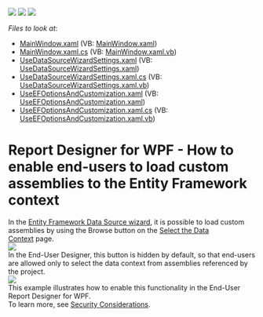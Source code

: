 <!-- default badges list -->
![](https://img.shields.io/endpoint?url=https://codecentral.devexpress.com/api/v1/VersionRange/128604500/22.2.2%2B)
[![](https://img.shields.io/badge/Open_in_DevExpress_Support_Center-FF7200?style=flat-square&logo=DevExpress&logoColor=white)](https://supportcenter.devexpress.com/ticket/details/T503673)
[![](https://img.shields.io/badge/📖_How_to_use_DevExpress_Examples-e9f6fc?style=flat-square)](https://docs.devexpress.com/GeneralInformation/403183)
<!-- default badges end -->
<!-- default file list -->
*Files to look at*:

* [MainWindow.xaml](./CS/MainWindow.xaml) (VB: [MainWindow.xaml](./VB/MainWindow.xaml))
* [MainWindow.xaml.cs](./CS/MainWindow.xaml.cs) (VB: [MainWindow.xaml.vb](./VB/MainWindow.xaml.vb))
* [UseDataSourceWizardSettings.xaml](./CS/UseDataSourceWizardSettings.xaml) (VB: [UseDataSourceWizardSettings.xaml](./VB/UseDataSourceWizardSettings.xaml))
* [UseDataSourceWizardSettings.xaml.cs](./CS/UseDataSourceWizardSettings.xaml.cs) (VB: [UseDataSourceWizardSettings.xaml.vb](./VB/UseDataSourceWizardSettings.xaml.vb))
* [UseEFOptionsAndCustomization.xaml](./CS/UseEFOptionsAndCustomization.xaml) (VB: [UseEFOptionsAndCustomization.xaml](./VB/UseEFOptionsAndCustomization.xaml))
* [UseEFOptionsAndCustomization.xaml.cs](./CS/UseEFOptionsAndCustomization.xaml.cs) (VB: [UseEFOptionsAndCustomization.xaml.vb](./VB/UseEFOptionsAndCustomization.xaml.vb))
<!-- default file list end -->
# Report Designer for WPF - How to enable end-users to load custom assemblies to the Entity Framework context


In the <a href="https://documentation.devexpress.com/#XtraReports/CustomDocument114851">Entity Framework Data Source wizard</a>, it is possible to load custom assemblies by using the Browse button on the <a href="https://documentation.devexpress.com/#XtraReports/CustomDocument114856">Select the Data Context</a> page.<br><img src="https://raw.githubusercontent.com/DevExpress-Examples/report-designer-for-wpf-how-to-enable-end-users-to-load-custom-assemblies-to-the-entity-fr-t503673/17.1.3+/media/4b00efec-2108-11e7-80bf-00155d62480c.png"><br>In the End-User Designer, this button is hidden by default, so that end-users are allowed only to select the data context from assemblies referenced by the project.<br><img src="https://raw.githubusercontent.com/DevExpress-Examples/report-designer-for-wpf-how-to-enable-end-users-to-load-custom-assemblies-to-the-entity-fr-t503673/17.1.3+/media/5cb8b6d5-2108-11e7-80bf-00155d62480c.png"><br>This example illustrates how to enable this functionality in the End-User Report Designer for WPF.<br>To learn more, see <a href="https://documentation.devexpress.com/#XtraReports/CustomDocument117318">Security Considerations</a>.

<br/>


